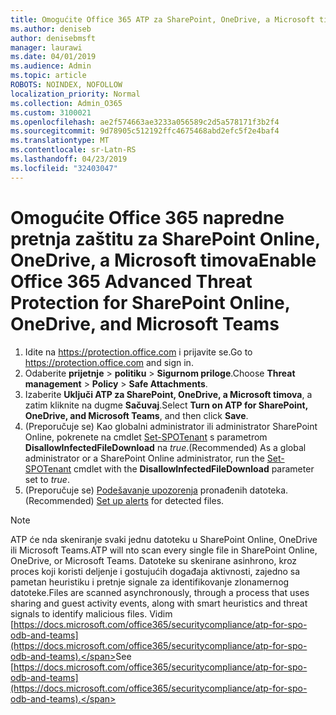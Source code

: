 ```yaml
---
title: Omogućite Office 365 ATP za SharePoint, OneDrive, a Microsoft timova
ms.author: deniseb
author: denisebmsft
manager: laurawi
ms.date: 04/01/2019
ms.audience: Admin
ms.topic: article
ROBOTS: NOINDEX, NOFOLLOW
localization_priority: Normal
ms.collection: Admin_O365
ms.custom: 3100021
ms.openlocfilehash: ae2f574663ae3233a056589c2d5a578171f3b2f4
ms.sourcegitcommit: 9d78905c512192ffc4675468abd2efc5f2e4baf4
ms.translationtype: MT
ms.contentlocale: sr-Latn-RS
ms.lasthandoff: 04/23/2019
ms.locfileid: "32403047"
---
```

# <a name="enable-office-365-advanced-threat-protection-for-sharepoint-online-onedrive-and-microsoft-teams"></a><span data-ttu-id="979e4-102">Omogućite Office 365 napredne pretnja zaštitu za SharePoint Online, OneDrive, a Microsoft timova</span><span class="sxs-lookup"><span data-stu-id="979e4-102">Enable Office 365 Advanced Threat Protection for SharePoint Online, OneDrive, and Microsoft Teams</span></span>

1. <span data-ttu-id="979e4-103">Idite na https://protection.office.com i prijavite se.</span><span class="sxs-lookup"><span data-stu-id="979e4-103">Go to https://protection.office.com and sign in.</span></span>
2. <span data-ttu-id="979e4-104">Odaberite **prijetnje** > **politiku** > **Sigurnom priloge**.</span><span class="sxs-lookup"><span data-stu-id="979e4-104">Choose **Threat management** > **Policy** > **Safe Attachments**.</span></span>
3. <span data-ttu-id="979e4-105">Izaberite **Uključi ATP za SharePoint, OneDrive, a Microsoft timova**, a zatim kliknite na dugme **Sačuvaj**.</span><span class="sxs-lookup"><span data-stu-id="979e4-105">Select **Turn on ATP for SharePoint, OneDrive, and Microsoft Teams**, and then click **Save**.</span></span>
4. <span data-ttu-id="979e4-106">(Preporučuje se) Kao globalni administrator ili administrator SharePoint Online, pokrenete na cmdlet [Set-SPOTenant](https://docs.microsoft.com/powershell/module/sharepoint-online/Set-SPOTenant?view=sharepoint-ps) s parametrom **DisallowInfectedFileDownload** na *true*.</span><span class="sxs-lookup"><span data-stu-id="979e4-106">(Recommended) As a global administrator or a SharePoint Online administrator, run the [Set-SPOTenant](https://docs.microsoft.com/powershell/module/sharepoint-online/Set-SPOTenant?view=sharepoint-ps) cmdlet with the **DisallowInfectedFileDownload** parameter set to *true*.</span></span>
5. <span data-ttu-id="979e4-107">(Preporučuje se) [Podešavanje upozorenja](https://docs.microsoft.com/office365/securitycompliance/turn-on-atp-for-spo-odb-and-teams#set-up-alerts-for-detected-files) pronađenih datoteka.</span><span class="sxs-lookup"><span data-stu-id="979e4-107">(Recommended) [Set up alerts](https://docs.microsoft.com/office365/securitycompliance/turn-on-atp-for-spo-odb-and-teams#set-up-alerts-for-detected-files) for detected files.</span></span>

> [!NOTE]
> <span data-ttu-id="979e4-108">ATP će nda skeniranje svaki jednu datoteku u SharePoint Online, OneDrive ili Microsoft Teams.</span><span class="sxs-lookup"><span data-stu-id="979e4-108">ATP will nto scan every single file in SharePoint Online, OneDrive, or Microsoft Teams.</span></span> <span data-ttu-id="979e4-109">Datoteke su skenirane asinhrono, kroz proces koji koristi deljenje i gostujućih događaja aktivnosti, zajedno sa pametan heuristiku i pretnje signale za identifikovanje zlonamernog datoteke.</span><span class="sxs-lookup"><span data-stu-id="979e4-109">Files are scanned asynchronously, through a process that uses sharing and guest activity events, along with smart heuristics and threat signals to identify malicious files.</span></span> <span data-ttu-id="979e4-110">Vidim [https://docs.microsoft.com/office365/securitycompliance/atp-for-spo-odb-and-teams](https://docs.microsoft.com/office365/securitycompliance/atp-for-spo-odb-and-teams).</span><span class="sxs-lookup"><span data-stu-id="979e4-110">See [https://docs.microsoft.com/office365/securitycompliance/atp-for-spo-odb-and-teams](https://docs.microsoft.com/office365/securitycompliance/atp-for-spo-odb-and-teams).</span></span>